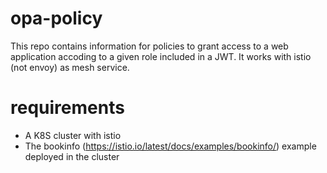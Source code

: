 # opa-policy

This repo contains information for policies to grant access to a web application accoding to a given role included in a JWT. It works with istio (not envoy) as mesh service. 

# requirements

- A K8S cluster with istio
- The bookinfo (https://istio.io/latest/docs/examples/bookinfo/) example deployed in the cluster
